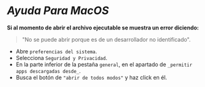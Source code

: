 # _Ayuda Para MacOS_
**Si al momento de abrir el archivo ejecutable se muestra un error diciendo:**
   > "No se puede abrir porque es de un desarrollador no identificado".

   + Abre `preferencias del sistema`.
   + Selecciona `Seguridad y Privacidad`.
   + En la parte inferior de la pestaña `general`, en el apartado de `_permitir apps descargadas desde_`.
   + Busca el botón de `"abrir de todos modos"` y haz click en él.